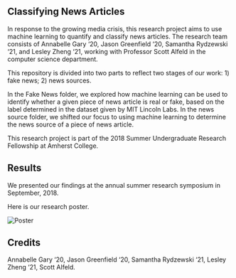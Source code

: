## Classifying News Articles

In response to the growing media crisis, this research project aims to use machine learning to quantify and classify news articles. The research team consists of Annabelle Gary ‘20, Jason Greenfield ‘20, Samantha Rydzewski ‘21, and Lesley Zheng ‘21, working with Professor Scott Alfeld in the computer science department.

This repository is divided into two parts to reflect two stages of our work: 1) fake news; 2) news sources. 

In the Fake News folder, we explored how machine learning can be used to identify whether a given piece of news article is real or fake, based on the label determined in the dataset given by MIT Lincoln Labs. In the news source folder, we shifted our focus to using machine learning to determine the news source of a piece of news article.

This research project is part of the 2018 Summer Undergraduate Research Fellowship at Amherst College.

## Results

We presented our findings at the annual summer research symposium in September, 2018.

Here is our research poster.

![Poster](researchposter.png)

## Credits

Annabelle Gary ‘20, Jason Greenfield ‘20, Samantha Rydzewski ‘21, Lesley Zheng ‘21, Scott Alfeld.
